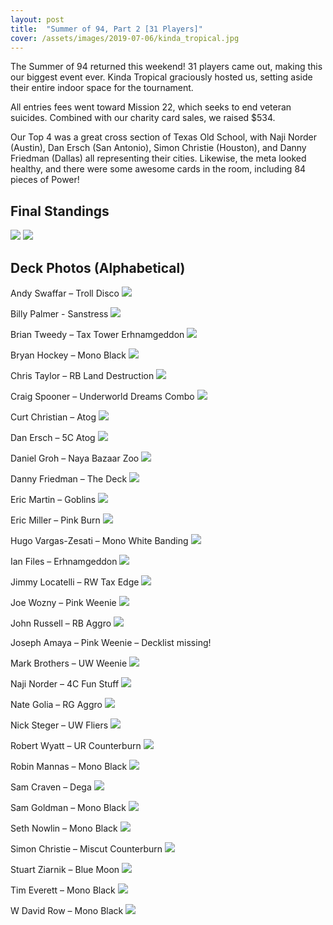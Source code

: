 ```yaml
---
layout: post
title:  "Summer of 94, Part 2 [31 Players]"
cover: /assets/images/2019-07-06/kinda_tropical.jpg
---
```


The Summer of 94 returned this weekend! 31 players came out, making this our
biggest event ever. Kinda Tropical graciously hosted us, setting aside their
entire indoor space for the tournament.

All entries fees went toward Mission 22, which seeks to end veteran suicides.
Combined with our charity card sales, we raised $534.

Our Top 4 was a great cross section of Texas Old School, with Naji Norder
(Austin), Dan Ersch (San Antonio), Simon Christie (Houston), and Danny Friedman
(Dallas) all representing their cities. Likewise, the meta looked healthy, and
there were some awesome cards in the room, including 84 pieces of Power!

## Final Standings

![](/assets/images/2019-07-06/standings_1_to_24.jpg)
![](/assets/images/2019-07-06/standings_25_to_31.jpg)


## Deck Photos (Alphabetical)

Andy Swaffar – Troll Disco
![](/assets/images/2019-07-06/andy_swaffar_troll_disco.jpg)

Billy Palmer - Sanstress
![](/assets/images/2019-07-06/billy_palmer_sanstress.jpg)

Brian Tweedy – Tax Tower Erhnamgeddon
![](/assets/images/2019-07-06/brian_tweedy_tax_tower_erhnamgeddon.jpg)

Bryan Hockey – Mono Black
![](/assets/images/2019-07-06/bryan_hockey_mono_black.jpg)

Chris Taylor – RB Land Destruction
![](/assets/images/2019-07-06/chris_taylor_rb_land_destruction.jpg)

Craig Spooner – Underworld Dreams Combo
![](/assets/images/2019-07-06/craig_spooner_underworld_dreams_combo.jpg)

Curt Christian – Atog
![](/assets/images/2019-07-06/curt_christian_atog.jpg)

Dan Ersch – 5C Atog
![](/assets/images/2019-07-06/dan_ersch_5c_atog.jpg)

Daniel Groh – Naya Bazaar Zoo
![](/assets/images/2019-07-06/daniel_groh_naya_bazaar_zoo.jpg)

Danny Friedman – The Deck
![](/assets/images/2019-07-06/danny_friedman_the_deck.jpg)

Eric Martin – Goblins
![](/assets/images/2019-07-06/eric_martin_goblins.jpg)

Eric Miller – Pink Burn
![](/assets/images/2019-07-06/eric_miller_pink_burn.jpg)

Hugo Vargas-Zesati – Mono White Banding
![](/assets/images/2019-07-06/hugo_vargas_zesati_banding.jpg)

Ian Files – Erhnamgeddon
![](/assets/images/2019-07-06/ian_files_erhnamgeddon.jpg)

Jimmy Locatelli – RW Tax Edge
![](/assets/images/2019-07-06/jimmy_locatelli_rw_tax_edge.jpg)

Joe Wozny – Pink Weenie
![](/assets/images/2019-07-06/joe_wozny_pink_weenie.jpg)

John Russell – RB Aggro
![](/assets/images/2019-07-06/john_russell_rb_aggro.jpg)

Joseph Amaya – Pink Weenie – Decklist missing!

Mark Brothers – UW Weenie
![](/assets/images/2019-07-06/mark_brothers_uw_weenie.jpg)

Naji Norder – 4C Fun Stuff
![](/assets/images/2019-07-06/naji_norder_4c_pile.jpg)

Nate Golia – RG Aggro
![](/assets/images/2019-07-06/nate_golia_rg_aggro.jpg)

Nick Steger – UW Fliers
![](/assets/images/2019-07-06/nick_steger_uw_fliers.jpg)

Robert Wyatt – UR Counterburn
![](/assets/images/2019-07-06/robert_wyatt_ur_counterburn.jpg)

Robin Mannas – Mono Black
![](/assets/images/2019-07-06/robin_mannas_mono_black.jpg)

Sam Craven – Dega
![](/assets/images/2019-07-06/sam_craven_dega.jpg)

Sam Goldman – Mono Black
![](/assets/images/2019-07-06/sam_goldman_mono_black.jpg)

Seth Nowlin – Mono Black
![](/assets/images/2019-07-06/seth_nowlin_mono_black.jpg)

Simon Christie – Miscut Counterburn
![](/assets/images/2019-07-06/simon_christie_miscut_counterburn.jpg)

Stuart Ziarnik – Blue Moon
![](/assets/images/2019-07-06/stuart_ziarnik_blue_moon.jpg)

Tim Everett – Mono Black
![](/assets/images/2019-07-06/tim_everett_mono_black.jpg)

W David Row – Mono Black
![](/assets/images/2019-07-06/w_david_row_mono_black.jpg)

